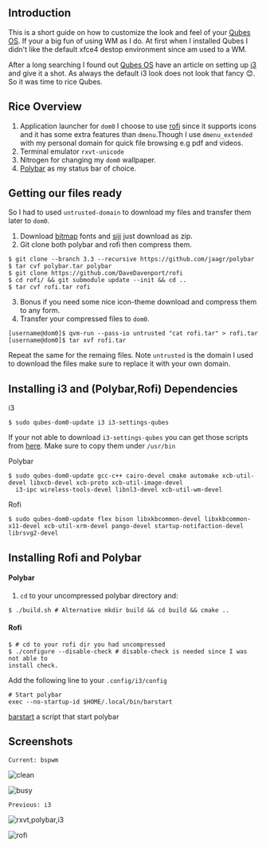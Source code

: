Introduction
------------
This is a short guide on how to customize the look and feel of your [Qubes OS].
If your a big fun of using WM as I do. At first when I installed Qubes I
didn't like the default xfce4 destop environment since am used to a WM.

After a long searching I found out [Qubes OS] have an article on setting up [i3] and give it a shot. As always the default i3 look does not look that fancy :blush:. So it was time to rice Qubes.

Rice Overview
-------------
1. Application launcher for `dom0`
    I choose to use [rofi] since it supports icons and it has some extra
    features than `dmenu`.Though I use `dmenu_extended` with my personal domain for quick file browsing e.g pdf and videos.
2. Terminal emulator `rxvt-unicode` 
3. Nitrogen for changing my `dom0` wallpaper.
4. [Polybar] as my status bar of choice.

Getting our files ready
-----------------------
So I had to used `untrusted-domain` to download my files and transfer them
later to `dom0`.

1. Download [bitmap] fonts and [siji] just download as zip.
2. Git clone both polybar and rofi then compress them.
```
$ git clone --branch 3.3 --recursive https://github.com/jaagr/polybar
$ tar cvf polybar.tar polybar
$ git clone https://github.com/DaveDavenport/rofi 
$ cd rofi/ && git submodule update --init && cd ..
$ tar cvf rofi.tar rofi
```
3. Bonus if you need some nice icon-theme download and compress them to any
   form.
4. Transfer your compressed files to `dom0`.
```
[username@dom0]$ qvm-run --pass-io untrusted "cat rofi.tar" > rofi.tar
[username@dom0]$ tar xvf rofi.tar

```
Repeat the same for the remaing files. Note `untrusted` is the domain I used to
download the files make sure to replace it with your own domain.

Installing i3 and (Polybar,Rofi) Dependencies
-----------------------
i3
```
$ sudo qubes-dom0-update i3 i3-settings-qubes
```
If your not able to download `i3-settings-qubes` you can get those scripts from
[here]. Make sure to copy them under `/usr/bin`

Polybar
```
$ sudo qubes-dom0-update gcc-c++ cairo-devel cmake automake xcb-util-devel libxcb-devel xcb-proto xcb-util-image-devel
  i3-ipc wireless-tools-devel libnl3-devel xcb-util-wm-devel
```

Rofi
```
$ sudo qubes-dom0-update flex bison libxkbcommon-devel libxkbcommon-x11-devel xcb-util-xrm-devel pango-devel startup-notifaction-devel librsvg2-devel
```

Installing Rofi and Polybar
---------------------------
#### Polybar
1. `cd` to your uncompressed polybar directory and:
```
$ ./build.sh # Alternative mkdir build && cd build && cmake ..
```

#### Rofi
```
$ # cd to your rofi dir you had uncompressed
$ ./configure --disable-check # disable-check is needed since I was not able to
install check.
```
Add the following line to your `.config/i3/config`
```
# Start polybar
exec --no-startup-id $HOME/.local/bin/barstart
```
 [barstart] a script that start polybar
 
 Screenshots
------------

`Current: bspwm`

![clean](https://imgur.com/yApzFMO.png)

![busy](https://imgur.com/J7bY4bc.png)

`Previous: i3`

![rxvt,polybar,i3](https://i.imgur.com/2BVETGf.png)

![rofi](https://i.imgur.com/h31yTlf.png)

[Qubes OS]: https://www.qubes-os.org/
[i3]: https://i3wm.org/
[barstart]:https://github.com/mohabaks/dotfiles/blob/master/local/.local/bin/barstart
[rofi]: https://github.com/DaveDavenport/rofi
[Polybar]: https://github.com/jaagr/polybar
[bitmap]: https://github.com/Tecate/bitmap-fonts
[siji]:https://github.com/stark/siji
[here]:https://github.com/mohabaks/dotfiles/tree/master/config/Qubes-os/i3-settings-qubes
